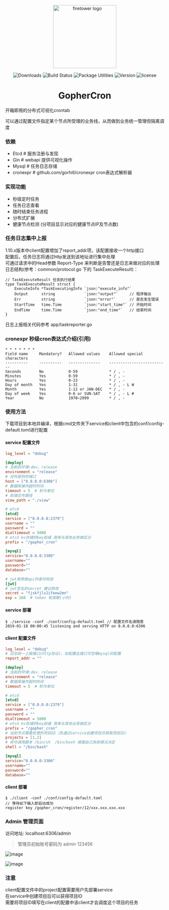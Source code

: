 <p align="center"><a href="/" target="_blank" rel="noopener noreferrer"><img width="200" src="http://img.holdno.com/github/holdno/gopher_cron/gopherCronLogo.png" alt="firetower logo"></a></p>

<p align="center">
  <img src="https://img.shields.io/badge/download-fast-brightgreen.svg" alt="Downloads"></a>
  <img src="https://img.shields.io/badge/build-passing-brightgreen.svg" alt="Build Status">
  <img src="https://img.shields.io/badge/package%20utilities-go modules-blue.svg" alt="Package Utilities">
  <img src="https://img.shields.io/badge/golang-1.11.0-%23ff69b4.svg" alt="Version">
  <img src="https://img.shields.io/badge/license-MIT-brightgreen.svg" alt="license">
</p>
<h1 align="center">GopherCron</h1>
开箱即用的分布式可视化crontab  

可以通过配置文件指定某个节点所受理的业务线，从而做到业务统一管理但隔离调度
### 依赖  
- Etcd   # 服务注册与发现
- Gin # webapi 提供可视化操作
- Mysql  # 任务日志存储
- cronexpr # github.com/gorhill/cronexpr cron表达式解析器  
  
### 实现功能  
- 秒级定时任务  
- 任务日志查看  
- 随时结束任务进程  
- 分布式扩展  
- 健康节点检测 (分项目显示对应的健康节点IP及节点数)    

### 任务日志集中上报  
1.10.x版本中client配置增加了report_addr项，该配置接收一个http接口  
配置后，任务日志将通过http发送到该地址进行集中处理  
可通过请求中的Head参数 Report-Type 来判断是告警还是日志来做对应的处理  
日志结构(参考：common/protocol.go 下的 TaskExecuteResult)：  
``` golang
// TaskExecuteResult 任务执行结果
type TaskExecuteResult struct {
	ExecuteInfo *TaskExecutingInfo `json:"execute_info"`
	Output      string             `json:"output"`     // 程序输出
	Err         string             `json:"error"`      // 是否发生错误
	StartTime   time.Time          `json:"start_time"` // 开始时间
	EndTime     time.Time          `json:"end_time"`   // 结束时间
}
```   
日志上报相关代码参考 app/taskreporter.go  

### cronexpr 秒级cron表达式介绍(引用)  

    * * * * * * * 
    Field name     Mandatory?   Allowed values    Allowed special characters
    ----------     ----------   --------------    --------------------------
    Seconds        No           0-59              * / , -
    Minutes        Yes          0-59              * / , -
    Hours          Yes          0-23              * / , -
    Day of month   Yes          1-31              * / , - L W
    Month          Yes          1-12 or JAN-DEC   * / , -
    Day of week    Yes          0-6 or SUN-SAT    * / , - L #
    Year           No           1970–2099         * / , -

### 使用方法  
下载项目到本地并编译，根据cmd文件夹下service和client中包含的conf/config-default.toml进行配置  

#### service 配置文件  
``` toml 
log_level = "debug"

[deploy]
# 当前的环境:dev、release
environment = "release"
# 对外提供的端口
host = ["0.0.0.0:6306"]
# 数据库操作超时时间
timeout = 5  # 秒为单位
# 前端文件路径
view_path = "./view"

# etcd
[etcd]
service = ["0.0.0.0:2379"]
username = ""
password = ""
dialtimeout = 5000
# etcd kv存储的key前缀 用来与其他业务做区分
prefix = "/gopher_cron"

[mysql]
service="0.0.0.0:3306"
username=""
password=""
database=""

# jwt用来做api的身份校验
[jwt]
# jwt签名的secret 建议修改
secret = "fjskfjls2ifeew2mn"
exp = 168  # token 有效期(小时)
```

#### service 部署  
``` shell
$ ./service -conf ./conf/config-default.toml // 配置文件名请随意  
2019-01-18 00:00:45 listening and serving HTTP on 0.0.0.0:6306

```

#### client 配置文件
``` toml
log_level = "debug"
# 日志统一上报接口(http协议)，如配置此接口可忽略mysql的配置
report_addr = "" 

[deploy]
# 当前的环境:dev、release
environment = "release"
# 数据库操作超时时间
timeout = 5  # 秒为单位

# etcd
[etcd]
service = ["0.0.0.0:2379"]
username = ""
password = ""
dialtimeout = 5000
# etcd kv存储的key前缀 用来与其他业务做区分
prefix = "/gopher_cron"
# 当前节点需要处理的项目ID（先通过service创建项目并获取项目ID）
projects = [1,2]
# 命令调用脚本 /bin/sh  /bin/bash 根据自己系统情况决定
shell = "/bin/bash"

[mysql]
service="0.0.0.0:3306"
username=""
password=""
database=""
```
#### client 部署  
 
``` shell
$ ./client -conf ./conf/config-default.toml
// 等待如下输入即启动成功 
register key /gopher_cron/register/12/xxx.xxx.xxx.xxx
```  

### Admin 管理页面  
访问地址: localhost:6306/admin    
  
> 管理员初始账号密码为 admin  123456  

![image](http://img.holdno.com/github/holdno/gopher_cron/admin_home.png)  

![image](http://img.holdno.com/github/holdno/gopher_cron/admin_task.png)

### 注意   
client配置文件中的project配置需要用户先部署service  
在service中创建项目后可以获得项目ID  
需要将项目ID填写在client的配置中该client才会调度这个项目的任务  

